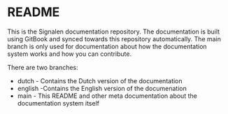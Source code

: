# README

This is the Signalen documentation repository. The documentation is built using GitBook and synced towards this repository automatically. The main branch is only used for documentation about how the documentation system works and how you can contribute.

There are two branches:

* dutch - Contains the Dutch version of the documentation
* english -Contains the English version of the documenation
* main - This README and other meta documentation about the documentation system itself

